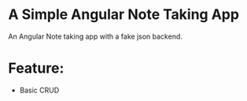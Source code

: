 # A Simple Angular Note Taking App

An Angular Note taking app with a fake json backend. 

# Feature:

<ul>
<li>Basic CRUD</li>
</ul>
